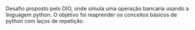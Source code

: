 Desafio proposto pelo DIO, onde simula uma operação bancaria usando a linguagem python. O objetivo foi reaprender os conceitos básicos de python com laços de repetição.
